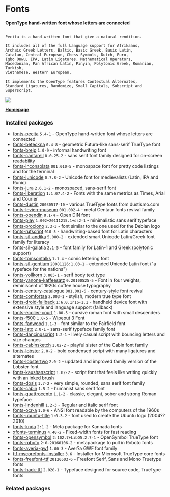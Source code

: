# Fonts

__OpenType hand-written font whose letters are connected__

```

Pecita is a hand-written font that give a natural rendition.

It includes all of the full Language support for Afrikaans,
Archaic Greek Letters, Baltic, Basic Greek, Basic Latin,
Catalan, Central European, Chess Symbols, Dutch, Euro,
Igbo Onwu, IPA, Latin Ligatures, Mathematical Operators,
Macedonian, Pan African Latin, Pinyin, Polytonic Greek, Romanian, Turkish,
Vietnamese, Western European.

It implements the OpenType features Contextual Alternates,
Standard Ligatures, Randomize, Small Capitals, Subscript and
Superscript.

```

[![](https://screenshots.debian.net/thumbnail-with-version/fonts-pecita/9001)](https://screenshots.debian.net/screenshot-with-version/fonts-pecita/9001)



**[Homepage](http://pecita.eu)**

### Installed packages

* [fonts-pecita](https://packages.debian.org/stretch/fonts-pecita) `5.4-1` - OpenType hand-written font whose letters are connected
* [fonts-beteckna](https://packages.debian.org/stretch/fonts-beteckna) `0.4-8` - geometric Futura-like sans-serif TrueType font
* [fonts-breip](https://packages.debian.org/stretch/fonts-breip) `1.0-9` - informal handwriting font
* [fonts-cantarell](https://packages.debian.org/stretch/fonts-cantarell) `0.0.25-2` - sans serif font family designed for on-screen readability
* [fonts-inconsolata](https://packages.debian.org/stretch/fonts-inconsolata) `001.010-5` - monospace font for pretty code listings and for the terminal
* [fonts-junicode](https://packages.debian.org/stretch/fonts-junicode) `0.7.8-2` - Unicode font for medievalists (Latin, IPA and Runic)
* [fonts-jura](https://packages.debian.org/stretch/fonts-jura) `2.6.1-2` - monospaced, sans-serif font
* [fonts-liberation](https://packages.debian.org/stretch/fonts-liberation) `1:1.07.4-2` - Fonts with the same metrics as Times, Arial and Courier
* [fonts-dustin](https://packages.debian.org/stretch/fonts-dustin) `20030517-10` - various TrueType fonts from dustismo.com
* [fonts-levien-museum](https://packages.debian.org/stretch/fonts-levien-museum) `001.002-4` - metal Centaur fonts revival family
* [fonts-opendin](https://packages.debian.org/stretch/fonts-opendin) `0.1-4` - Open DIN font
* [fonts-play](https://packages.debian.org/stretch/fonts-play) `1.002+20111215.1+ds2-1` - minimalistic sans serif typeface
* [fonts-prociono](https://packages.debian.org/stretch/fonts-prociono) `2.3-3` - font similar to the one used for the Debian logo
* [fonts-rufscript](https://packages.debian.org/stretch/fonts-rufscript) `010-5` - handwriting-based font for Latin characters
* [fonts-sil-andika](https://packages.debian.org/stretch/fonts-sil-andika) `5.000-2` - extended smart Unicode Latin/Greek font family for literacy
* [fonts-sil-galatia](https://packages.debian.org/stretch/fonts-sil-galatia) `2.1-5` - font family for Latin-1 and Greek (polytonic support)
* [fonts-tomsontalks](https://packages.debian.org/stretch/fonts-tomsontalks) `1.1-4` - comic lettering font
* [fonts-sil-gentium](https://packages.debian.org/stretch/fonts-sil-gentium) `20081126:1.03-1` - extended Unicode Latin font ("a typeface for the nations")
* [fonts-vollkorn](https://packages.debian.org/stretch/fonts-vollkorn) `3.005-1` - serif body text type
* [fonts-yanone-kaffeesatz](https://packages.debian.org/stretch/fonts-yanone-kaffeesatz) `0.20100525-5` - Font in four weights, reminiscent of 1920s coffee house typography
* [fonts-century-catalogue](https://packages.debian.org/stretch/fonts-century-catalogue) `001.001-6` - century-style font revival
* [fonts-comfortaa](https://packages.debian.org/stretch/fonts-comfortaa) `2.003-1` - stylish, modern true type font
* [fonts-droid-fallback](https://packages.debian.org/stretch/fonts-droid-fallback) `1:6.0.1r16-1.1` - handheld device font with extensive style and language support (fallback)
* [fonts-ecolier-court](https://packages.debian.org/stretch/fonts-ecolier-court) `1.00-5` - cursive roman font with small descenders
* [fonts-f500](https://packages.debian.org/stretch/fonts-f500) `1.0-5` - Wipeout 3 Font
* [fonts-fanwood](https://packages.debian.org/stretch/fonts-fanwood) `1.1-3` - font similar to the Fairfield font
* [fonts-lato](https://packages.debian.org/stretch/fonts-lato) `2.0-1` - sans-serif typeface family font
* [fonts-dancingscript](https://packages.debian.org/stretch/fonts-dancingscript) `1.2-1` - lively casual script with bouncing letters and size changes
* [fonts-cabinsketch](https://packages.debian.org/stretch/fonts-cabinsketch) `1.02-2` - playful sister of the Cabin font family
* [fonts-lobster](https://packages.debian.org/stretch/fonts-lobster) `2.0-2` - bold condensed script with many ligatures and alternates
* [fonts-lobstertwo](https://packages.debian.org/stretch/fonts-lobstertwo) `2.0-2` - updated and improved family version of the Lobster font
* [fonts-kaushanscript](https://packages.debian.org/stretch/fonts-kaushanscript) `1.02-2` - script font that feels like writing quickly with an inked brush
* [fonts-dosis](https://packages.debian.org/stretch/fonts-dosis) `1.7-2` - very simple, rounded, sans serif font family
* [fonts-cabin](https://packages.debian.org/stretch/fonts-cabin) `1.5-2` - humanist sans serif font
* [fonts-quattrocento](https://packages.debian.org/stretch/fonts-quattrocento) `1.1-2` - classic, elegant, sober and strong Roman typeface
* [fonts-lindenhill](https://packages.debian.org/stretch/fonts-lindenhill) `1.2-3` - Regular and italic serif font
* [fonts-ocr-a](https://packages.debian.org/stretch/fonts-ocr-a) `1.0-6` - ANSI font readable by the computers of the 1960s
* [fonts-ubuntu-title](https://packages.debian.org/stretch/fonts-ubuntu-title) `1:0.3-2` - font used to create the Ubuntu logo (2004??2010)
* [fonts-knda](https://packages.debian.org/stretch/fonts-knda) `2:1.2` - Meta package for Kannada fonts
* [xfonts-terminus](https://packages.debian.org/stretch/xfonts-terminus) `4.40-2` - Fixed-width fonts for fast reading
* [fonts-opensymbol](https://packages.debian.org/stretch/fonts-opensymbol) `2:102.7+LibO5.2.7-1` - OpenSymbol TrueType font
* [fonts-roboto](https://packages.debian.org/stretch/fonts-roboto) `2:0~20160106-2` - metapackage to pull in Roboto fonts
* [fonts-averia-gwf](https://packages.debian.org/stretch/fonts-averia-gwf) `1.00-3` - Aver?a GWF font family
* [ttf-mscorefonts-installer](https://packages.debian.org/stretch/ttf-mscorefonts-installer) `3.6` - Installer for Microsoft TrueType core fonts
* [fonts-freefont-ttf](https://packages.debian.org/stretch/fonts-freefont-ttf) `20120503-6` - Freefont Serif, Sans and Mono Truetype fonts
* [fonts-hack-ttf](https://packages.debian.org/stretch/fonts-hack-ttf) `2.020-1` - Typeface designed for source code, TrueType fonts

### Related packages

<sub>  </sub>

